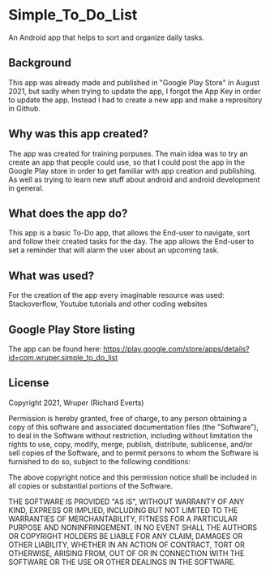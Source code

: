 # Simple_To_Do_List
An Android app that helps to sort and organize daily tasks.

## Background
This app was already made and published in "Google Play Store" in August 2021, but sadly when trying to update the app, I forgot the App Key in order to update the app.
Instead I had to create a new app and make a reprository in Github.

## Why was this app created?
The app was created for training porpuses. The main idea was to try an create an app that people could use, so that I could post the app in the Google Play store
in order to get familiar with app creation and publishing. As well as trying to learn new stuff about android and android development in general.

## What does the app do?
This app is a basic To-Do app, that allows the End-user to navigate, sort and follow their created tasks for the day. The app allows the End-user to set a reminder
that will alarm the user about an upcoming task.

## What was used?
For the creation of the app every imaginable resource was used: Stackoverflow, Youtube tutorials and other coding websites

## Google Play Store listing
The app can be found here: https://play.google.com/store/apps/details?id=com.wruper.simple_to_do_list

## License
Copyright 2021, Wruper (Richard Everts)

Permission is hereby granted, free of charge, to any person obtaining a copy of this software and associated documentation files (the "Software"), to deal in the Software without restriction, including without limitation the rights to use, copy, modify, merge, publish, distribute, sublicense, and/or sell copies of the Software, and to permit persons to whom the Software is furnished to do so, subject to the following conditions:

The above copyright notice and this permission notice shall be included in all copies or substantial portions of the Software.

THE SOFTWARE IS PROVIDED "AS IS", WITHOUT WARRANTY OF ANY KIND, EXPRESS OR IMPLIED, INCLUDING BUT NOT LIMITED TO THE WARRANTIES OF MERCHANTABILITY, FITNESS FOR A PARTICULAR PURPOSE AND NONINFRINGEMENT. IN NO EVENT SHALL THE AUTHORS OR COPYRIGHT HOLDERS BE LIABLE FOR ANY CLAIM, DAMAGES OR OTHER LIABILITY, WHETHER IN AN ACTION OF CONTRACT, TORT OR OTHERWISE, ARISING FROM, OUT OF OR IN CONNECTION WITH THE SOFTWARE OR THE USE OR OTHER DEALINGS IN THE SOFTWARE.
